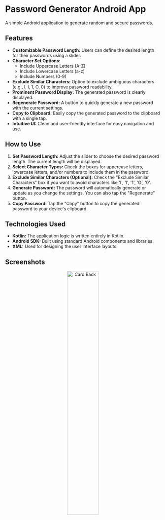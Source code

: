 # Password Generator Android App

A simple Android application to generate random and secure passwords.

## Features

*   **Customizable Password Length:** Users can define the desired length for their passwords using a slider.
*   **Character Set Options:**
    *   Include Uppercase Letters (A-Z)
    *   Include Lowercase Letters (a-z)
    *   Include Numbers (0-9)
*   **Exclude Similar Characters:** Option to exclude ambiguous characters (e.g., I, l, 1, O, 0) to improve password readability.
*   **Prominent Password Display:** The generated password is clearly displayed.
*   **Regenerate Password:** A button to quickly generate a new password with the current settings.
*   **Copy to Clipboard:** Easily copy the generated password to the clipboard with a single tap.
*   **Intuitive UI:** Clean and user-friendly interface for easy navigation and use.

## How to Use

1.  **Set Password Length:** Adjust the slider to choose the desired password length. The current length will be displayed.
2.  **Select Character Types:** Check the boxes for uppercase letters, lowercase letters, and/or numbers to include them in the password.
3.  **Exclude Similar Characters (Optional):** Check the "Exclude Similar Characters" box if you want to avoid characters like 'I', 'l', '1', 'O', '0'.
4.  **Generate Password:** The password will automatically generate or update as you change the settings. You can also tap the "Regenerate" button.
5.  **Copy Password:** Tap the "Copy" button to copy the generated password to your device's clipboard.

## Technologies Used

*   **Kotlin:** The application logic is written entirely in Kotlin.
*   **Android SDK:** Built using standard Android components and libraries.
*   **XML:** Used for designing the user interface layouts.


## Screenshots

<p align="center">
  <img src="https://github.com/user-attachments/assets/73ae8567-97cf-42d0-b830-84dbdcf3e2f6" alt="Card Back" width="45%">
</p>

